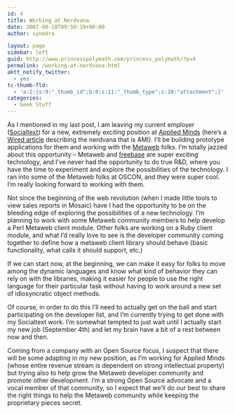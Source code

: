 ```yaml
---
id: 4
title: Working at Nerdvana
date: 2007-08-10T09:50:19+00:00
author: synedra

layout: page
sidebar: left
guid: http://www.princesspolymath.com/princess_polymath/?p=4
permalink: /working-at-nerdvana.html
aktt_notify_twitter:
  - yes
tc-thumb-fld:
  - 'a:2:{s:9:"_thumb_id";b:0;s:11:"_thumb_type";s:10:"attachment";}'
categories:
  - Geek Stuff
---
```

As I mentioned in my last post, I am leaving my current employer ([Socialtext](http://www.socialtext.com/)) for a new, extremely exciting position at [Applied Minds](http://www.appliedminds.com) (here&#8217;s a [Wired article](http://www.wired.com/science/discoveries/news/2005/06/67951) describing the nerdvana that is AMI). I&#8217;ll be building prototype applications for them and working with the [Metaweb](http://www.metaweb.com) folks. I&#8217;m totally jazzed about this opportunity &#8211; Metaweb and [freebase](http://www.freebase.com) are super exciting technology, and I&#8217;ve never had the opportunity to do true R&D, where you have the time to experiment and explore the possibilities of the technology. I ran into some of the Metaweb folks at OSCON, and they were super cool. I&#8217;m really looking forward to working with them.

<!--more-->


  
Not since the beginning of the web revolution (when I made little tools to view sales reports in Mosaic) have I had the opportunity to be on the bleeding edge of exploring the possibilities of a new technology. I&#8217;m planning to work with some Metaweb community members to help develop a Perl Metaweb client module. Other folks are working on a Ruby client module, and what I&#8217;d really love to see is the developer community coming together to define how a metaweb client library should behave (basic functionality, what calls it should support, etc.)
  
If we can start now, at the beginning, we can make it easy for folks to move among the dynamic languages and know what kind of behavior they can rely on with the libraries, making it easier for people to use the right language for their particular task without having to work around a new set of idiosyncratic object methods.
  
Of course, in order to do this I&#8217;ll need to actually get on the ball and start participating on the developer list, and I&#8217;m currently trying to get done with my Socialtext work. I&#8217;m somewhat tempted to just wait until I actually start my new job (September 4th) and let my brain have a bit of a rest between now and then.
  
Coming from a company with an Open Source focus, I suspect that there will be some adapting in my new position, as I&#8217;m working for Applied Minds (whose entire revenue stream is dependent on strong intellectual property) but trying also to help grow the Metaweb developer community and promote other development. I&#8217;m a strong Open Source advocate and a vocal member of that community, so I expect that we&#8217;ll do our best to share the right things to help the Metaweb community while keeping the proprietary pieces secret.
